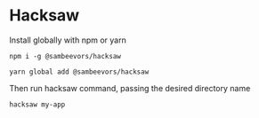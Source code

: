 # Hacksaw

Install globally with npm or yarn

```shell
npm i -g @sambeevors/hacksaw
```

```shell
yarn global add @sambeevors/hacksaw
```

Then run hacksaw command, passing the desired directory name

```shell
hacksaw my-app
```
